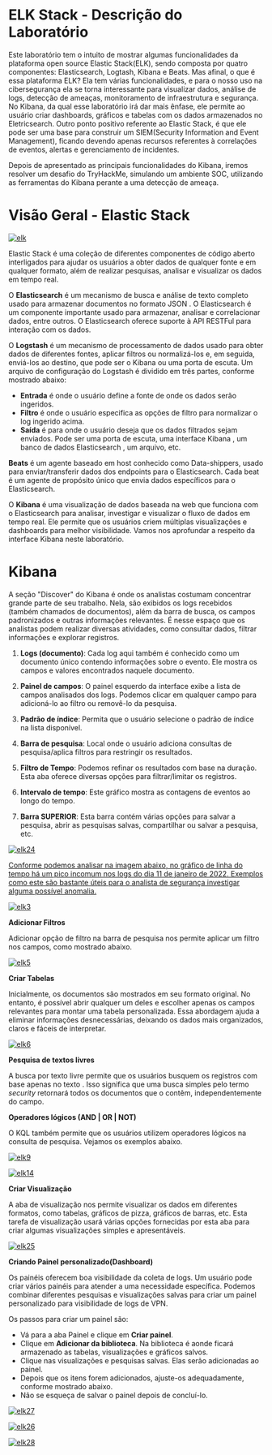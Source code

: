 # ELK Stack - Descrição do Laboratório

Este laboratório tem o intuito de mostrar algumas funcionalidades da plataforma open source Elastic Stack(ELK), sendo composta por quatro componentes: Elasticsearch, Logtash, Kibana e Beats. Mas afinal, o que é essa plataforma ELK? Ela tem várias funcionalidades, e para o nosso uso na cibersegurança ela se torna interessante para visualizar dados, análise de logs, detecção de ameaças, monitoramento de infraestrutura e segurança. No Kibana, da qual esse laboratório irá dar mais ênfase, ele permite ao usuário criar dashboards, gráficos e tabelas com os dados armazenados no Eletricsearch. Outro ponto positivo referente ao Elastic Stack, é que ele pode ser uma base para construir um SIEM(Security Information and Event Management), ficando devendo apenas recursos referentes à correlações de eventos, alertas e gerenciamento de incidentes. 

Depois de apresentado as principais funcionalidades do Kibana, iremos resolver um desafio do TryHackMe, simulando um ambiente SOC, utilizando as ferramentas do Kibana perante a uma detecção de ameaça.

# Visão Geral - Elastic Stack

<a href='https://postimages.org/' target='_blank'><img src='https://i.postimg.cc/CKr3LdVZ/elk.jpg' border='0' alt='elk'/></a>

Elastic Stack é uma coleção de diferentes componentes de código aberto interligados para ajudar os usuários a obter dados de qualquer fonte e em qualquer formato, além de realizar pesquisas, analisar e visualizar os dados em tempo real.

O <b>Elasticsearch</b> é um mecanismo de busca e análise de texto completo usado para armazenar documentos no formato JSON . O Elasticsearch é um componente importante usado para armazenar, analisar e correlacionar dados, entre outros. O Elasticsearch oferece suporte à API RESTFul para interação com os dados.

O <b>Logstash</b> é um mecanismo de processamento de dados usado para obter dados de diferentes fontes, aplicar filtros ou normalizá-los e, em seguida, enviá-los ao destino, que pode ser o Kibana ou uma porta de escuta. Um arquivo de configuração do Logstash é dividido em três partes, conforme mostrado abaixo:

  - <b>Entrada</b> é onde o usuário define a fonte de onde os dados serão ingeridos.
  - <b>Filtro</b> é onde o usuário especifica as opções de filtro para normalizar o log ingerido acima.
  - <b>Saída</b> é para onde o usuário deseja que os dados filtrados sejam enviados. Pode ser uma porta de escuta, uma interface Kibana , um banco de dados Elasticsearch , um arquivo, etc.

<b>Beats</b> é um agente baseado em host conhecido como Data-shippers, usado para enviar/transferir dados dos endpoints para o Elasticsearch. Cada beat é um agente de propósito único que envia dados específicos para o Elasticsearch. 

O <b>Kibana</b> é uma visualização de dados baseada na web que funciona com o Elasticsearch para analisar, investigar e visualizar o fluxo de dados em tempo real. Ele permite que os usuários criem múltiplas visualizações e dashboards para melhor visibilidade. Vamos nos aprofundar a respeito da interface Kibana neste laboratório.

# Kibana

A seção "Discover" do Kibana é onde os analistas costumam concentrar grande parte de seu trabalho. Nela, são exibidos os logs recebidos (também chamados de documentos), além da barra de busca, os campos padronizados e outras informações relevantes. É nesse espaço que os analistas podem realizar diversas atividades, como consultar dados, filtrar informações e explorar registros.

  1) <b>Logs (documento)</b>: Cada log aqui também é conhecido como um documento único contendo informações sobre o evento. Ele mostra os campos e valores encontrados naquele documento.
  
  2) <b>Painel de campos</b>: O painel esquerdo da interface exibe a lista de campos analisados ​​dos logs. Podemos clicar em qualquer campo para adicioná-lo ao filtro ou removê-lo da pesquisa.
  
  3) <b>Padrão de índice</b>: Permita que o usuário selecione o padrão de índice na lista disponível.
  
  4) <b>Barra de pesquisa</b>: Local onde o usuário adiciona consultas de pesquisa/aplica filtros para restringir os resultados.
  
  5) <b>Filtro de Tempo</b>: Podemos refinar os resultados com base na duração. Esta aba oferece diversas opções para filtrar/limitar os registros.
  
  6) <b>Intervalo de tempo</b>: Este gráfico mostra as contagens de eventos ao longo do tempo.

  7) <b>Barra SUPERIOR</b>: Esta barra contém várias opções para salvar a pesquisa, abrir as pesquisas salvas, compartilhar ou salvar a pesquisa, etc.

<a href='https://postimages.org/' target='_blank'><img src='https://i.postimg.cc/gcvkvL83/elk24.jpg' border='0' alt='elk24'/></a><br /><a href='https://postimages.org/'>

Conforme podemos analisar na imagem abaixo, no gráfico de linha do tempo há um pico incomum nos logs do dia 11 de janeiro de 2022. Exemplos como este são bastante úteis para o analista de segurança investigar alguma possível anomalia.

<a href='https://postimg.cc/q6rXfqVX' target='_blank'><img src='https://i.postimg.cc/gjXMZLg5/elk3.jpg' border='0' alt='elk3'/></a>

<b>Adicionar Filtros</b>

Adicionar opção de filtro na barra de pesquisa nos permite aplicar um filtro nos campos, como mostrado abaixo.

<a href='https://postimg.cc/JtPsZ8R2' target='_blank'><img src='https://i.postimg.cc/L6Mjd4w2/elk5.gif' border='0' alt='elk5'/></a>

<b>Criar Tabelas</b>

Inicialmente, os documentos são mostrados em seu formato original. No entanto, é possível abrir qualquer um deles e escolher apenas os campos relevantes para montar uma tabela personalizada. Essa abordagem ajuda a eliminar informações desnecessárias, deixando os dados mais organizados, claros e fáceis de interpretar.

<a href='https://postimg.cc/62nw5dYZ' target='_blank'><img src='https://i.postimg.cc/vBSmhhn0/elk6.gif' border='0' alt='elk6'/></a>

<b>Pesquisa de textos livres</b>

A busca por texto livre permite que os usuários busquem os registros com base apenas no texto . Isso significa que uma busca simples pelo termo <i>security</i> retornará todos os documentos que o contêm, independentemente do campo.

<b>Operadores lógicos (AND | OR | NOT)</b>

O KQL também permite que os usuários utilizem operadores lógicos na consulta de pesquisa. Vejamos os exemplos abaixo.

<a href='https://postimg.cc/p9BwspnF' target='_blank'><img src='https://i.postimg.cc/xCr9Tmft/elk9.jpg' border='0' alt='elk9'/></a>

<a href='https://postimg.cc/p5vnRcL7' target='_blank'><img src='https://i.postimg.cc/Fzdbb259/elk14.jpg' border='0' alt='elk14'/></a>

<b>Criar Visualização</b>

A aba de visualização nos permite visualizar os dados em diferentes formatos, como tabelas, gráficos de pizza, gráficos de barras, etc. Esta tarefa de visualização usará várias opções fornecidas por esta aba para criar algumas visualizações simples e apresentáveis.

<a href='https://postimg.cc/jLqdrnbZ' target='_blank'><img src='https://i.postimg.cc/fTm3mYgn/elk25.gif' border='0' alt='elk25'/></a>

<b>Criando Painel personalizado(Dashboard)</b>

Os painéis oferecem boa visibilidade da coleta de logs. Um usuário pode criar vários painéis para atender a uma necessidade específica. Podemos combinar diferentes pesquisas e visualizações salvas para criar um painel personalizado para visibilidade de logs de VPN.

Os passos para criar um painel são:

 - Vá para a aba Painel e clique em <b>Criar painel</b>.
 - Clique em <b>Adicionar da biblioteca</b>. Na biblioteca é aonde ficará armazenado as tabelas, visualizações e gráficos salvos.
 - Clique nas visualizações e pesquisas salvas. Elas serão adicionadas ao painel.
 - Depois que os itens forem adicionados, ajuste-os adequadamente, conforme mostrado abaixo.
 - Não se esqueça de salvar o painel depois de concluí-lo.

<a href='https://postimages.org/' target='_blank'><img src='https://i.postimg.cc/SRMf1z5M/elk27.jpg' border='0' alt='elk27'/></a>

<a href='https://postimg.cc/Lh04qn9x' target='_blank'><img src='https://i.postimg.cc/m2TP5H0W/elk26.jpg' border='0' alt='elk26'/></a>

<a href='https://postimages.org/' target='_blank'><img src='https://i.postimg.cc/hPwqdF8Z/elk28.jpg' border='0' alt='elk28'/></a>







  

